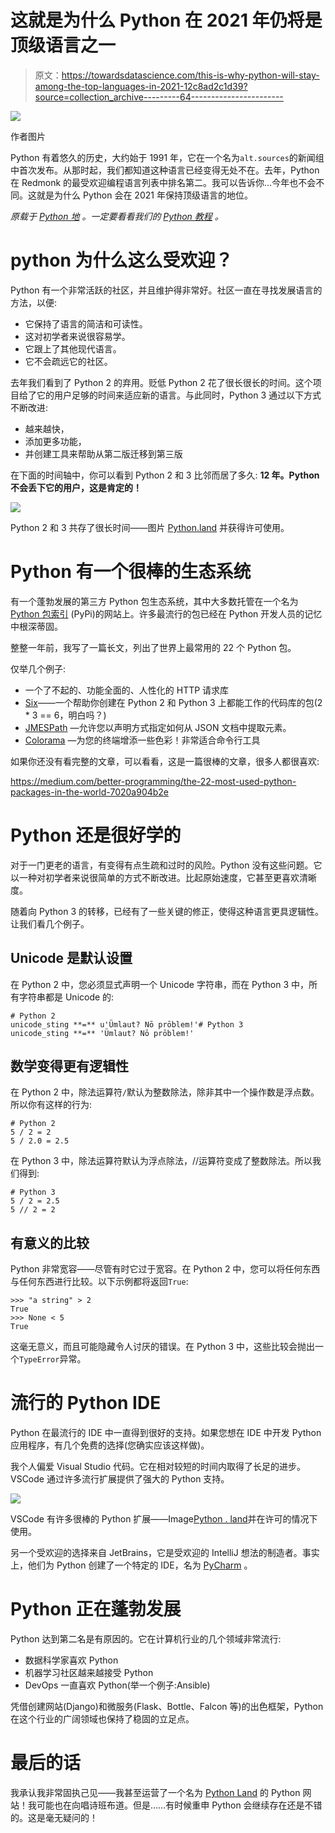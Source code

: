 # 这就是为什么 Python 在 2021 年仍将是顶级语言之一

> 原文：<https://towardsdatascience.com/this-is-why-python-will-stay-among-the-top-languages-in-2021-12c8ad2c1d39?source=collection_archive---------64----------------------->

![](img/d0cb40dd7a740c22271eba100525c2d2.png)

作者图片

Python 有着悠久的历史，大约始于 1991 年，它在一个名为`alt.sources`的新闻组中首次发布。从那时起，我们都知道这种语言已经变得无处不在。去年，Python 在 Redmonk 的最受欢迎编程语言列表中排名第二。我可以告诉你…今年也不会不同。这就是为什么 Python 会在 2021 年保持顶级语言的地位。

*原载于* [*Python 地*](https://python.land/why-python-will-stay-popular-2021) *。一定要看看我们的* [*Python 教程*](https://python.land/about-python) *。*

# python 为什么这么受欢迎？

Python 有一个非常活跃的社区，并且维护得非常好。社区一直在寻找发展语言的方法，以便:

*   它保持了语言的简洁和可读性。
*   这对初学者来说很容易学。
*   它跟上了其他现代语言。
*   它不会疏远它的社区。

去年我们看到了 Python 2 的弃用。贬低 Python 2 花了很长很长的时间。这个项目给了它的用户足够的时间来适应新的语言。与此同时，Python 3 通过以下方式不断改进:

*   越来越快，
*   添加更多功能，
*   并创建工具来帮助从第二版迁移到第三版

在下面的时间轴中，你可以看到 Python 2 和 3 比邻而居了多久: **12 年。Python 不会丢下它的用户，这是肯定的！**

![](img/0a3a3da2711b27db8d9621f5b374c329.png)

Python 2 和 3 共存了很长时间——图片 [Python.land](https://python.land/about-python/python-history) 并获得许可使用。

# Python 有一个很棒的生态系统

有一个蓬勃发展的第三方 Python 包生态系统，其中大多数托管在一个名为 [Python 包索引](https://pypi.org/) (PyPi)的网站上。许多最流行的包已经在 Python 开发人员的记忆中根深蒂固。

整整一年前，我写了一篇长文，列出了世界上最常用的 22 个 Python 包。

仅举几个例子:

*   一个了不起的、功能全面的、人性化的 HTTP 请求库
*   [Six](https://pypi.org/project/six/)——一个帮助你创建在 Python 2 和 Python 3 上都能工作的代码库的包(2 * 3 == 6，明白吗？)
*   [JMESPath](https://pypi.org/project/jmespath/) —允许您以声明方式指定如何从 JSON 文档中提取元素。
*   [Colorama](https://pypi.org/project/colorama/) —为您的终端增添一些色彩！非常适合命令行工具

如果你还没有看完整的文章，可以看看，这是一篇很棒的文章，很多人都很喜欢:

<https://medium.com/better-programming/the-22-most-used-python-packages-in-the-world-7020a904b2e>  

# Python 还是很好学的

对于一门更老的语言，有变得有点生疏和过时的风险。Python 没有这些问题。它以一种对初学者来说很简单的方式不断改进。比起原始速度，它甚至更喜欢清晰度。

随着向 Python 3 的转移，已经有了一些关键的修正，使得这种语言更具逻辑性。让我们看几个例子。

## Unicode 是默认设置

在 Python 2 中，您必须显式声明一个 Unicode 字符串，而在 Python 3 中，所有字符串都是 Unicode 的:

```
# Python 2
unicode_sting **=** u'Ümlaut? Nō prōblem!'# Python 3
unicode_sting **=** 'Ümlaut? Nō prōblem!'
```

## 数学变得更有逻辑性

在 Python 2 中，除法运算符`/`默认为整数除法，除非其中一个操作数是浮点数。所以你有这样的行为:

```
# Python 2
5 / 2 = 2
5 / 2.0 = 2.5
```

在 Python 3 中，除法运算符默认为浮点除法，//运算符变成了整数除法。所以我们得到:

```
# Python 3
5 / 2 = 2.5
5 // 2 = 2
```

## 有意义的比较

Python 非常宽容——尽管有时它过于宽容。在 Python 2 中，您可以将任何东西与任何东西进行比较。以下示例都将返回`True`:

```
>>> "a string" > 2
True
>>> None < 5
True
```

这毫无意义，而且可能隐藏令人讨厌的错误。在 Python 3 中，这些比较会抛出一个`TypeError`异常。

# 流行的 Python IDE

Python 在最流行的 IDE 中一直得到很好的支持。如果您想在 IDE 中开发 Python 应用程序，有几个免费的选择(您确实应该这样做)。

我个人偏爱 Visual Studio 代码。它在相对较短的时间内取得了长足的进步。VSCode 通过许多流行扩展提供了强大的 Python 支持。

![](img/b96bb65cc8aa392afdc2dcf458c56c59.png)

VSCode 有许多很棒的 Python 扩展——Image[Python . land](https://python.land/about-python/python-history)并在许可的情况下使用。

另一个受欢迎的选择来自 JetBrains，它是受欢迎的 IntelliJ 想法的制造者。事实上，他们为 Python 创建了一个特定的 IDE，名为 [PyCharm](https://www.jetbrains.com/pycharm/) 。

# Python 正在蓬勃发展

Python 达到第二名是有原因的。它在计算机行业的几个领域非常流行:

*   数据科学家喜欢 Python
*   机器学习社区越来越接受 Python
*   DevOps 一直喜欢 Python(举一个例子:Ansible)

凭借创建网站(Django)和微服务(Flask、Bottle、Falcon 等)的出色框架，Python 在这个行业的广阔领域也保持了稳固的立足点。

# 最后的话

我承认我非常固执己见——我甚至运营了一个名为 [Python Land](https://python.land) 的 Python 网站！我可能也在向唱诗班布道。但是……有时候重申 Python 会继续存在还是不错的。这是毫无疑问的！